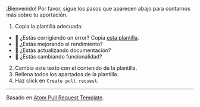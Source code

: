 ¡Bienvenido! Por favor, sigue los pasos que aparecen abajo para contarnos más sobre tu aportación.
1. Copia la plantilla adecuada:
* :bug: ¿Estás corrigiendo un error? Copia [esta plantilla](https://raw.githubusercontent.com/aaesalamanca/d-eventer/master/.github/PULL_REQUEST_TEMPLATE/bug_fix.md).
* :racehorse: ¿Estás mejorando el rendimiento?
* :memo: ¿Estás actualizando documentación?
* :iphone: ¿Estás cambiando funcionalidad?
2. Cambia este texto con el contenido de la plantilla.
3. Rellena todos los apartados de la plantilla.
4. Haz click en `Create pull request`.

---

Basado en [Atom Pull Request Template](https://github.com/atom/atom/blob/master/PULL_REQUEST_TEMPLATE.md).
